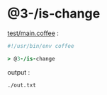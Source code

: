 [‼️]: ✏️README.mdt

# @3-/is-change

[test/main.coffee](./test/main.coffee) :

```coffee
#!/usr/bin/env coffee

> @3-/is-change
```

output :

```
./out.txt
```
